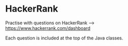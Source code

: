 # HackerRank

Practise with questions on HackerRank --> https://www.hackerrank.com/dashboard

Each question is included at the top of the Java classes.
